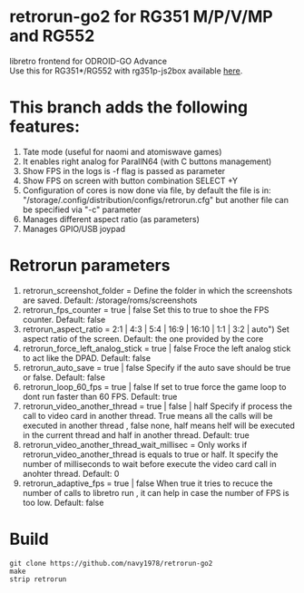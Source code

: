 # retrorun-go2 for RG351 M/P/V/MP and RG552
libretro frontend for ODROID-GO Advance \
Use this for RG351*/RG552 with rg351p-js2box available [here](https://github.com/christianhaitian/RG351P_virtual-gamepad).

# This branch adds the following features:
1) Tate mode (useful for naomi and atomiswave games)
2) It enables right analog for ParallN64 (with C buttons management)
3) Show FPS in the logs is -f flag is passed as parameter
4) Show FPS on screen with button combination SELECT +Y
5) Configuration of cores is now done via file, by default the file is in: "/storage/.config/distribution/configs/retrorun.cfg" but another file can be specified via "-c" parameter
6) Manages different aspect ratio (as parameters)
7) Manages GPIO/USB joypad


Retrorun parameters
======
1)  retrorun_screenshot_folder = <whatever>
    Define the folder in which the screenshots are saved. Default: /storage/roms/screenshots
2)  retrorun_fps_counter = true | false
    Set this to true to shoe the FPS counter. Default: false
3)  retrorun_aspect_ratio = 2:1 | 4:3 | 5:4 | 16:9 | 16:10 | 1:1 | 3:2 | auto")
    Set aspect ratio of the screen. Default: the one provided by the core
4)  retrorun_force_left_analog_stick = true | false
    Froce the left analog stick to act like the DPAD. Default: false
5) retrorun_auto_save = true | false
    Specify if the auto save should be true or false. Default: false
6)  retrorun_loop_60_fps = true | false
    If set to true force the game loop to dont run faster than 60 FPS. Default: true
7)  retrorun_video_another_thread = true | false | half
    Specify if process the call to video card in another thread. True means all the calls will be executed in another thread , false none, half means helf will be executed in the current thread and half in another thread. Default: true
8)  retrorun_video_another_thread_wait_millisec = <whatever>
    Only works if retrorun_video_another_thread is equals to true or half. It specify the number of milliseconds to wait before execute the video card call in anohter thread. Default: 0
9) retrorun_adaptive_fps = true | false
    When true it tries to recuce the number of calls to libretro run , it can help in case the number of FPS is too low. Default: false

Build
======
```
git clone https://github.com/navy1978/retrorun-go2
make
strip retrorun
```
